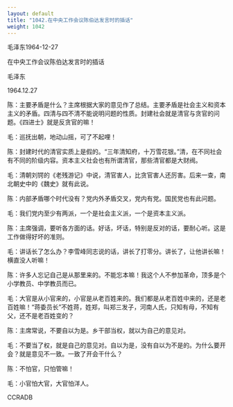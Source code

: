 ```yaml
---
layout: default
title: "1042.在中央工作会议陈伯达发言时的插话"
weight: 1042
---
```


毛泽东1964-12-27

在中央工作会议陈伯达发言时的插话

毛泽东

1964.12.27

陈：主要矛盾是什么？主席根据大家的意见作了总结。主要矛盾是社会主义和资本主义的矛盾。四清与四不清不能说明问题的性质。封建社会就是清官与贪官的问题。《四进士》就是反贪官的嘛！

毛：巡抚出朝，地动山摇，可了不起哩！

陈：封建时代的清官实质上是假的。“三年清知府，十万雪花银。”清，在不同社会有不同的阶级内容。资本主义社会也有所谓清官，那些清官都是大财阀。

毛：清朝刘锷的《老残游记》中说，清官害人，比贪官害人还厉害。后来一查，南北朝史中的《魏史》就有此说。

陈：内部矛盾哪个时代没有？党内外矛盾交叉，党内有党。国民党也有此问题。

毛：我们党内至少有两派，一个是社会主义派，一个是资本主义派。

陈：主席强调，要听各方面的话。好话，坏话，特别是反对的话，要耐心听。这是工作做得好坏的准则。

毛：讲话长了怎么办？李雪峰同志说的话，讲长了打零分。讲长了，让他讲长嘛！横直没人听嘛！

陈：许多人忘记自己是从那里来的。不能忘本嘛！我这个人不参加革命，顶多是个小学教员、中学教员而已。

毛：大官是从小官来的，小官是从老百姓来的。我们都是从老百姓中来的，还是老百姓嘛！“蒋委员长”不姓蒋，姓郑，叫郑三发子，河南人氏，只知有母，不知有父，还不是老百姓变的？

陈：主席常说，不要自以为是。乡干部当权，就以为自己的意见对。

毛：不要当了权，就是自己的意见对。自以为是，没有自以为不是的。为什么要开会？就是意见不一致。一致了开会干什么？

陈：不怕官，只怕管嘛！

毛：小官怕大官，大官怕洋人。

CCRADB

